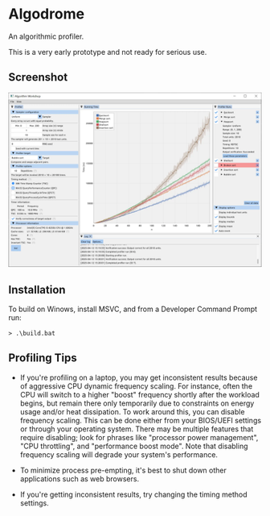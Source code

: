 Algodrome
=========

An algorithmic profiler.

This is a very early prototype and not ready for serious use.

Screenshot
----------

![screenshot](screenshots/screenshot.webp)

Installation
------------

To build on Winows, install MSVC, and from a Developer Command Prompt run:

    > .\build.bat


Profiling Tips
--------------

- If you're profiling on a laptop, you may get inconsistent results because of aggressive CPU
  dynamic frequency scaling. For instance, often the CPU will switch to a higher "boost" frequency
  shortly after the workload begins, but remain there only temporarily due to constraints on energy
  usage and/or heat dissipation. To work around this, you can disable frequency scaling. This can be
  done either from your BIOS/UEFI settings or through your operating system. There may be multiple
  features that require disabling; look for phrases like "processor power management", "CPU
  throttling", and "performance boost mode". Note that disabling frequency scaling will degrade your
  system's performance.

- To minimize process pre-empting, it's best to shut down other applications such as web browsers.

- If you're getting inconsistent results, try changing the timing method settings.
